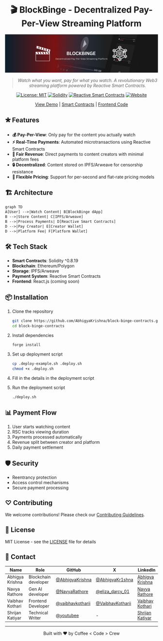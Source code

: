 <div align="center">

# 🎬 BlockBinge - Decentralized Pay-Per-View Streaming Platform

![BlockBinge Banner](assets/banner.jpeg)

> *Watch what you want, pay for what you watch. A revolutionary Web3 streaming platform powered by Reactive Smart Contracts.*

[![License: MIT](https://img.shields.io/badge/License-MIT-yellow.svg)](https://opensource.org/licenses/MIT)
[![Solidity](https://img.shields.io/badge/Solidity-%5E0.8.19-363636.svg)](https://soliditylang.org/)
[![Reactive Smart Contracts](https://img.shields.io/badge/Reactive-Smart%20Contracts-blue.svg)](https://dev.reactive.network)
[![Website](https://img.shields.io/badge/Website-Block%20Binge-blue)](https://blockbinge.vercel.app/)

[View Demo](https://blockbinge.vercel.app/) | [Smart Contracts](https://github.com/AbhigyaKrishna/block-binge-contracts) | [Frontend Code](https://github.com/vaibhavkothari33/BlockBinge)

</div>

## 🞳 Features

- **💰 Pay-Per-View**: Only pay for the content you actually watch
- **⚡ Real-Time Payments**: Automated microtransactions using Reactive Smart Contracts
- **🎯 Fair Revenue**: Direct payments to content creators with minimal platform fees
- **🔒 Decentralized**: Content stored on IPFS/Arweave for censorship resistance
- **💸 Flexible Pricing**: Support for per-second and flat-rate pricing models

## 🏗️ Architecture
```mermaid
graph TD
A[User] -->|Watch Content| B[BlockBinge dApp]
B -->|Store Content| C[IPFS/Arweave]
B -->|Process Payments| D[Reactive Smart Contracts]
D -->|Pay Creator| E[Creator Wallet]
D -->|Platform Fee| F[Platform Wallet]
```

## 🛠️ Tech Stack

- **Smart Contracts**: Solidity ^0.8.19
- **Blockchain**: Ethereum/Polygon
- **Storage**: IPFS/Arweave
- **Payment System**: Reactive Smart Contracts
- **Frontend**: React.js (coming soon)

## 📦 Installation

1. Clone the repository
    ```bash
    git clone https://github.com/AbhigyaKrishna/block-binge-contracts.git
    cd block-binge-contracts
    ```

2. Install dependencies
    ```bash
    forge install
    ```

3. Set up deployment script
    ```bash
    cp .deploy-example.sh .deploy.sh
    chmod +x .deploy.sh
    ```

4. Fill in the details in the deployment script

5. Run the deployment script
    ```bash
    ./deploy.sh
    ```

## 📊 Payment Flow

1. User starts watching content
2. RSC tracks viewing duration
3. Payments processed automatically
4. Revenue split between creator and platform
5. Daily payment settlement

## 🛡 Security

- Reentrancy protection
- Access control mechanisms
- Secure payment processing

## ♡ Contributing

We welcome contributions! Please check our [Contributing Guidelines](CONTRIBUTING.md).

## 📝 License

MIT License - see the [LICENSE](LICENSE) file for details

## 🤝 Contact

| Name | Role | GitHub | X | LinkedIn |
|------|------|--------|---------|----------|
| Abhigya Krishna | Blockchain developer | [@AbhigyaKrishna](https://github.com/AbhigyaKrishna) | [@AbhigyaKr1shna](https://x.com/AbhigyaKr1shna) | [Abhigya Krishna](https://www.linkedin.com/in/abhigya-krishna/) |
| Navya Rathore | Gen AI developer | [@NavyaRathore](https://github.com/NavyaRathore) | [@eliza_darcy_01](https://x.com/eliza_darcy_01) | [Navya Rathore](https://www.linkedin.com/in/navya-rathore/) |
| Vaibhav Kothari | Frontend Developer | [@vaibhavkotharii](https://github.com/vaibhavkothari33) | [@VaibhavKotharii](https://x.com/VaibhavKotharii) | [Vaibhav Kothari](https://www.linkedin.com/in/vaibhavkothari33/) |
| Shrijan Katiyar | Technical Writer | [@youtubee](https://github.com/youutubee) | - | [Shrijan Katiyar](https://www.linkedin.com/in/shrijan-katiyar-49b068286/) |



---

<p align="center">
  Built with ❤️ by Coffee < Code > Crew
</p>

